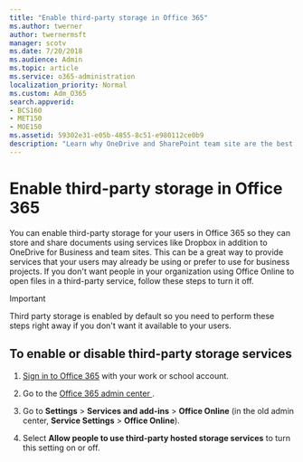 ```yaml
---
title: "Enable third-party storage in Office 365"
ms.author: twerner
author: twernermsft
manager: scotv
ms.date: 7/20/2018
ms.audience: Admin
ms.topic: article
ms.service: o365-administration
localization_priority: Normal
ms.custom: Adm_O365
search.appverid:
- BCS160
- MET150
- MOE150
ms.assetid: 59302e31-e05b-4855-8c51-e980112ce0b9
description: "Learn why OneDrive and SharePoint team site are the best ways to set up file storage and sharing for your business."
---
```


# Enable third-party storage in Office 365

You can enable third-party storage for your users in Office 365 so they can store and share documents using services like Dropbox in addition to OneDrive for Business and team sites. This can be a great way to provide services that your users may already be using or prefer to use for business projects. If you don't want people in your organization using Office Online to open files in a third-party service, follow these steps to turn it off.
  
> [!IMPORTANT]
> Third party storage is enabled by default so you need to perform these steps right away if you don't want it available to your users. 
  
## To enable or disable third-party storage services
<a name="__toc379982113"> </a>

1. [Sign in to Office 365](where-to-sign-in.md) with your work or school account. 
    
2. Go to the [ Office 365 admin center ](about-the-admin-center.md).
    
3. Go to **Settings** \> **Services and add-ins** \> **Office Online** (in the old admin center, **Service Settings** \> **Office Online**).
    
4. Select **Allow people to use third-party hosted storage services** to turn this setting on or off. 
    

